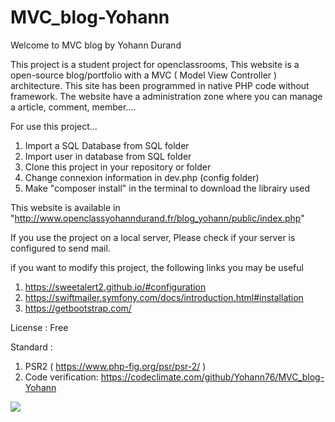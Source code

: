 # MVC_blog-Yohann

Welcome to MVC blog by Yohann Durand


This project is a student project for openclassrooms,
This website is a open-source blog/portfolio with a MVC ( Model View Controller ) architecture.
This site has been programmed in native PHP code without framework.
The website have a administration zone where you can manage a article, comment, member....

For use this project...

1. Import a SQL Database from SQL folder
2. Import user in database from SQL folder
3. Clone this project in your repository or folder
4. Change connexion information in dev.php (config folder)
5. Make "composer install" in the terminal to download the librairy used

This website is available in "http://www.openclassyohanndurand.fr/blog_yohann/public/index.php" 


If you use the project on a local server, 
Please check if your server is configured to send mail.

if you want to modify this project,
the following links you may be useful

1. https://sweetalert2.github.io/#configuration
2. https://swiftmailer.symfony.com/docs/introduction.html#installation
3. https://getbootstrap.com/


License : Free

Standard :

1. PSR2 ( https://www.php-fig.org/psr/psr-2/ )
2. Code verification: https://codeclimate.com/github/Yohann76/MVC_blog-Yohann 

<a href="https://codeclimate.com/github/Yohann76/MVC_blog-Yohann/maintainability"><img src="https://api.codeclimate.com/v1/badges/06074927472cd9e10469/maintainability" /></a>





